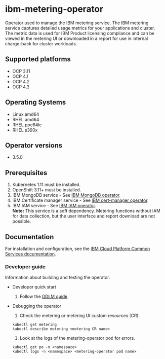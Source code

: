 # ibm-metering-operator

Operator used to manage the IBM metering service. The IBM metering service captures detailed usage metrics for your applications and cluster. The metric data is used for IBM Product licensing compliance and can be viewed in the metering UI or downloaded in a report for use in internal charge-back for cluster workloads.

## Supported platforms

- OCP 3.11
- OCP 4.1
- OCP 4.2
- OCP 4.3

## Operating Systems

- Linux amd64
- RHEL amd64
- RHEL ppc64le
- RHEL s390x

## Operator versions

- 3.5.0

## Prerequisites

1. Kubernetes 1.11 must be installed.
1. OpenShift 3.11+ must be installed.
1. IBM MongoDB service - See [IBM MongoDB operator](https://github.com/IBM/ibm-mongodb-operator).
1. IBM Certificate manager service - See [IBM cert-manager operator](https://github.com/IBM/ibm-cert-manager-operator).
1. IBM IAM service - See [IBM IAM operator](https://github.com/IBM/ibm-iam-operator). </br>**Note:** This service is a soft dependency. Metering functions without IAM for data collection, but the user interface and report download are not possible.

## Documentation

For installation and configuration, see the [IBM Cloud Platform Common Services documentation](http://ibm.biz/cpcsdocs).

### Developer guide

Information about building and testing the operator.
- Developer quick start
  1. Follow the [ODLM guide](https://github.com/IBM/operand-deployment-lifecycle-manager/blob/master/docs/install/common-service-integration.md#end-to-end-test).

- Debugging the operator
  1. Check the metering or metering UI custom resources (CR).

    ````
    kubectl get metering
    kubectl describe metering <metering CR name>
    ````

  1. Look at the logs of the metering-operator pod for errors.

    ````
    kubectl get po -n <namespace>
    kubectl logs -n <namespace> <metering-operator pod name>
    ````
